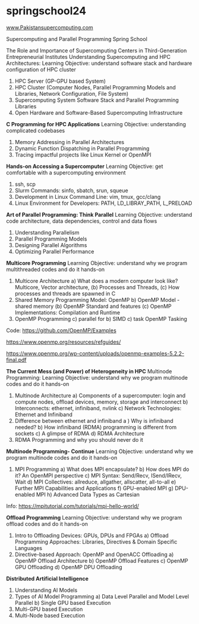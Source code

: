 # springschool24
www.Pakistansupercomputing.com

Supercomputing and Parallel Programming Spring School

The Role and Importance of Supercomputing Centers in Third-Generation Entrepreneurial Institutes Understanding Supercomputing and HPC Architectures:
Learning Objective: understand software stack and hardware configuration of HPC cluster 
1. HPC Server (GP-GPU based System)
2. HPC Cluster (Computer Nodes, Parallel Programming Models and Libraries, Network Configuration, File System)
3. Supercomputing System Software Stack and Parallel Programming Libraries
4. Open Hardware and Software-Based Supercomputing Infrastructure


**C Programming for HPC Applications**
Learning Objective: understanding complicated codebases
1. Memory Addressing in Parallel Architectures
2. Dynamic Function Dispatching in Parallel Programming
3. Tracing impactful projects like Linux Kernel or OpenMPI


**Hands-on Accessing a Supercomputer**
Learning Objective: get comfortable with a supercomputing environment
1. ssh, scp
2. Slurm Commands: sinfo, sbatch, srun, squeue
3. Development in Linux Command Line: vim, tmux, gcc/clang
4. Linux Environment for Developers: PATH, LD_LIBRAY_PATH, L_PRELOAD


**Art of Parallel Programming: Think Parallel**
Learning Objective: understand code architecture, data dependencies, control and data flows
1. Understanding Parallelism
2. Parallel Programming Models
3. Designing Parallel Algorithms
4. Optimizing Parallel Performance


**Multicore Programming**
Learning Objective: understand why we program multithreaded codes and do it hands-on
1. Multicore Architecture
   a) What does a modern computer look like? Multicore, Vector architecture, (b) Processes and Threads, (c) How processes and threads are spawned in C
2. Shared Memory Programming Model: OpenMP
   b) OpenMP Model - shared memory (b) OpenMP Standard and features (c) OpenMP Implementations: Compilation and Runtime
3. OpenMP Programming
   c) parallel for b) SIMD c) task
OpenMP Tasking

Code: https://github.com/OpenMP/Examples

https://www.openmp.org/resources/refguides/

https://www.openmp.org/wp-content/uploads/openmp-examples-5.2.2-final.pdf


**The Current Mess (and Power) of Heterogeneity in HPC**
Multinode Programming: Learning Objective: understand why we program multinode codes and do it hands-on
1. Multinode Architecture
   a) Components of a supercomputer: login and compute nodes, offload devices, memory, storage and interconnect
   b) Interconnects: ethernet, infiniband, nvlink
   c) Network Technologies: Ethernet and Infiniband
2. Difference between ethernet and infiniband
   a ) Why is infiniband needed?
   b) How infiniband (RDMA) programming is different from sockets
   c) A glimpse of RDMA
   d) RDMA Architecture
3. RDMA Programming and why you should never do it

**Multinode Programming- Continue**
Learning Objective: understand why we program multinode codes and do it hands-on
1. MPI Programming
   a) What does MPI encapsulate?
   b) How does MPI do it? An OpenMPI perspective
   c) MPI Syntax: Send/Recv, ISend/IRecv, Wait
   d) MPI Collectives: allreduce, allgather, allscatter, all-to-all
   e) Further MPI Capabilities and Applications
   f) GPU-enabled MPI
   g) DPU-enabled MPI
   h) Advanced Data Types as Cartesian

Info: https://mpitutorial.com/tutorials/mpi-hello-world/


**Offload Programming**
Learning Objective: understand why we program offload codes and do it hands-on
1. Intro to Offloading Devices: GPUs, DPUs and FPGAs
   a) Offload Programming Approaches: Libraries, Directives & Domain Specific Languages
2. Directive-based Approach: OpenMP and OpenACC Offloading
   a) OpenMP Offload Architecture
   b) OpenMP Offload Features
   c) OpenMP GPU Offloading
   d) OpenMP DPU Offloading


**Distributed Artificial Intelligence** 
1. Understanding AI Models
2. Types of AI Model Programming
   a) Data Level Parallel and Model Level Parallel
   b) Single GPU based Execution
3. Multi-GPU based Execution
4. Multi-Node based Execution



